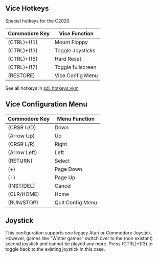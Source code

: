 ## Vice Hotkeys
Special hotkeys for the C2020

|Commodore Key | Vice Function |
|-|-|
|(CTRL)+(f1) | Mount Floppy    |
|(CTRL)+(f3) | Toggle Joysticks|
|(CTRL)+(f5) | Hard Reset      |
|(CTRL)+(f7) | Toggle fullscreen|
|(RESTORE)   | Vice Config Menu|

[sdl_hotkeys.vkm]:sdl_hotkeys.vkm
See all hotkeys in [sdl_hotkeys.vkm]

## Vice Configuration Menu
|Commodore Key |Menu Function |
|-|-|
|(CRSR U/D)  | Down      |
|(Arrow Up)  | Up        |
|(CRSR L/R)  | Right     |
|(Arrow Left)| Left      |
|(RETURN)    | Select    |
|(+)         | Page Down |
|(-)         | Page Up   |
|(INST/DEL)  | Cancel    |
|(CLR/HOME)  | Home      |
|(RUN/STOP)  | Quit Config Menu|

## Joystick
This configuration supports one legacy Atari or Commodore Joystick. 
However, games like "Winter games" switch over to the (non existant) second joystick and cannot be played any more. Press (CTRL)+(f3) to toggle back to the existing joystick in this case.
